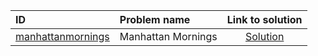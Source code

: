 | ID | Problem name | Link to solution |
|:---|:---|:---:|
| [manhattanmornings](https://open.kattis.com/problems/manhattanmornings) | Manhattan Mornings | [Solution](https://github.com/versenyi98/kattis-solutions/tree/main/solutions/manhattanmornings)|
